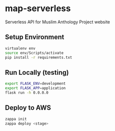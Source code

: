 # map-serverless

Serverless API for Muslim Anthology Project website

## Setup Environment

```bash
virtualenv env
source env/Scripts/activate
pip install -r requirements.txt
```

## Run Locally (testing)

```bash
export FLASK_ENV=development
export FLASK_APP=application
flask run -h 0.0.0.0
```

## Deploy to AWS
```bash
zappa init
zappa deploy <stage>
```
